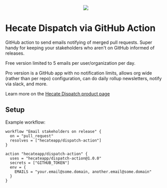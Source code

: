 <p align="center"> 
<img src="https://hecate.co/hecate-logo-168.png">
</p>

# Hecate Dispatch via GitHub Action

GitHub action to send emails notifying of merged pull requests. Super handy for keeping your stakeholders who aren't on GitHub informed of releases.

Free version limited to 5 emails per user/organization per day.

Pro version is a GitHub app with no notification limits, allows org wide (rather than per repo) configuration, can do daily rollup newsletters, notify via slack, and more.

Learn more on the [Hecate Dispatch product page](https://hecate.co/products/dispatch)

## Setup

Example workflow:

```hcl
workflow "Email stakeholders on release" {
  on = "pull_request"
  resolves = ["hecateapp/dispatch-action"]
}

action "hecateapp/dispatch-action" {
  uses = "hecateapp/dispatch-action@1.0.0"
  secrets = ["GITHUB_TOKEN"]
  env = {
    EMAILS = "your.email@some.domain, another.email@some.domain"
  }
}
```
